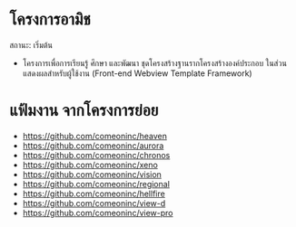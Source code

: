 # โครงการอามิช
สถานะ: เริ่มต้น
- โครงการเพื่อการเรียนรู้ ศึกษา และพัฒนา ชุดโครงสร้างฐานรากโครงสร้างองค์ประกอบ ในส่วนแสดงผลสำหรับผู้ใช้งาน (Front-end Webview Template Framework)

# แฟ้มงาน จากโครงการย่อย
- https://github.com/comeoninc/heaven
- https://github.com/comeoninc/aurora
- https://github.com/comeoninc/chronos
- https://github.com/comeoninc/xeno
- https://github.com/comeoninc/vision
- https://github.com/comeoninc/regional
- https://github.com/comeoninc/hellfire
- https://github.com/comeoninc/view-d
- https://github.com/comeoninc/view-pro
